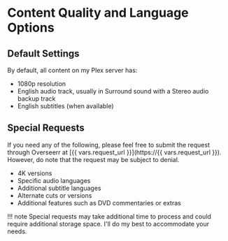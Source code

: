 # Content Quality and Language Options

## Default Settings
By default, all content on my Plex server has:

- 1080p resolution
- English audio track, usually in Surround sound with a Stereo audio backup track
- English subtitles (when available)

## Special Requests
If you need any of the following, please feel free to submit the request through Overseerr at [{{ vars.request_url }}](https://{{ vars.request_url }}). However, do note that the request may be subject to denial.

- 4K versions
- Specific audio languages
- Additional subtitle languages
- Alternate cuts or versions
- Additional features such as DVD commentaries or extras

!!! note
    Special requests may take additional time to process and could require additional storage space. I'll do my best to accommodate your needs.
